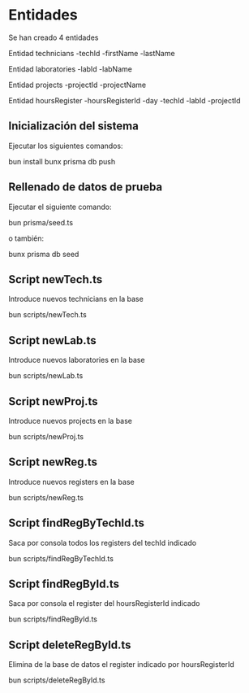 # Entidades

Se han creado 4 entidades

Entidad technicians
    -techId
    -firstName
    -lastName

Entidad laboratories
    -labId
    -labName

Entidad projects
    -projectId
    -projectName

Entidad hoursRegister
    -hoursRegisterId
    -day
    -techId
    -labId
    -projectId

## Inicialización del sistema

Ejecutar los siguientes comandos:

bun install
bunx prisma db push

## Rellenado de datos de prueba

Ejecutar el siguiente comando:

bun prisma/seed.ts

o también:

bunx prisma db seed

## Script newTech.ts

Introduce nuevos technicians en la base

bun scripts/newTech.ts <firstName> <lastName>

## Script newLab.ts

Introduce nuevos laboratories en la base

bun scripts/newLab.ts <labName>

## Script newProj.ts

Introduce nuevos projects en la base

bun scripts/newProj.ts <projectName>

## Script newReg.ts

Introduce nuevos registers en la base

bun scripts/newReg.ts <day> <hour> <techId> <labId> <projectId>

## Script findRegByTechId.ts

Saca por consola todos los registers del techId indicado

bun scripts/findRegByTechId.ts <techId>

## Script findRegById.ts

Saca por consola el register del hoursRegisterId indicado

bun scripts/findRegById.ts <hoursRegisterId>

## Script deleteRegById.ts

Elimina de la base de datos el register indicado por hoursRegisterId

bun scripts/deleteRegById.ts <hoursRegisterId>